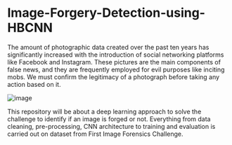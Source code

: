 # Image-Forgery-Detection-using-HBCNN
 
 The amount of photographic data created over the past ten years has significantly increased with the introduction of social networking platforms like Facebook and Instagram. These pictures are the main components of false news, and they are frequently employed for evil purposes like inciting mobs. We must confirm the legitimacy of a photograph before taking any action based on it.
 
![image](https://user-images.githubusercontent.com/47480242/178519022-75f1a061-9c93-49c8-a3b8-0a7827ca6bcc.png)

This repository will be about a deep learning approach to solve the challenge to identify if an image is forged or not. Everything from data cleaning, pre-processing, CNN architecture to training and evaluation is carried out on dataset from First Image Forensics Challenge.
